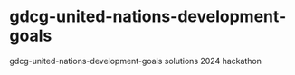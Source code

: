 # gdcg-united-nations-development-goals
gdcg-united-nations-development-goals solutions 2024 hackathon
